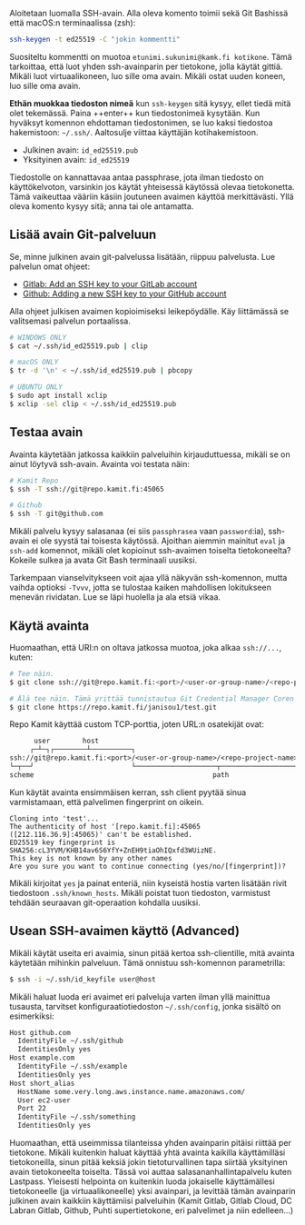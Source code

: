 Aloitetaan luomalla SSH-avain. Alla oleva komento toimii sekä Git Bashissä että macOS:n terminaalissa (zsh):

```sh
ssh-keygen -t ed25519 -C "jokin kommentti"
```

Suositeltu kommentti on muotoa `etunimi.sukunimi@kamk.fi kotikone`. Tämä tarkoittaa, että luot yhden ssh-avainparin per tietokone, jolla käytät gittiä. Mikäli luot virtuaalikoneen, luo sille oma avain. Mikäli ostat uuden koneen, luo sille oma avain.

**Ethän muokkaa tiedoston nimeä** kun `ssh-keygen` sitä kysyy, ellet tiedä mitä olet tekemässä. Paina ++enter++ kun tiedostonimeä kysytään. Kun hyväksyt komennon ehdottaman tiedostonimen, se luo kaksi tiedostoa hakemistoon: `~/.ssh/`. Aaltosulje viittaa käyttäjän kotihakemistoon.

* Julkinen avain: `id_ed25519.pub`
* Yksityinen avain: `id_ed25519`

Tiedostolle on kannattavaa antaa passphrase, jota ilman tiedosto on käyttökelvoton, varsinkin jos käytät yhteisessä käytössä olevaa tietokonetta. Tämä vaikeuttaa vääriin käsiin joutuneen avaimen käyttöä merkittävästi. Yllä oleva komento kysyy sitä; anna tai ole antamatta.


## Lisää avain Git-palveluun

Se, minne julkinen avain git-palvelussa lisätään, riippuu palvelusta. Lue palvelun omat ohjeet:

* [Gitlab: Add an SSH key to your GitLab account](https://docs.gitlab.com/ee/user/ssh.html#add-an-ssh-key-to-your-gitlab-account)
* [Github: Adding a new SSH key to your GitHub account](https://docs.github.com/en/authentication/connecting-to-github-with-ssh/adding-a-new-ssh-key-to-your-github-account?tool=webui)

Alla ohjeet julkisen avaimen kopioimiseksi leikepöydälle. Käy liittämässä se valitsemasi palvelun portaalissa.

```sh
# WINDOWS ONLY
$ cat ~/.ssh/id_ed25519.pub | clip

# macOS ONLY
$ tr -d '\n' < ~/.ssh/id_ed25519.pub | pbcopy

# UBUNTU ONLY
$ sudo apt install xclip
$ xclip -sel clip < ~/.ssh/id_ed25519.pub
```


## Testaa avain

Avainta käytetään jatkossa kaikkiin palveluihin kirjauduttuessa, mikäli se on ainut löytyvä ssh-avain. Avainta voi testata näin:

```sh
# Kamit Repo
$ ssh -T ssh://git@repo.kamit.fi:45065

# Github
$ ssh -T git@github.com
```

Mikäli palvelu kysyy salasanaa (ei siis `passphrasea` vaan `password`:ia), ssh-avain ei ole syystä tai toisesta käytössä. Ajoithan aiemmin mainitut `eval` ja `ssh-add` komennot, mikäli olet kopioinut ssh-avaimen toiselta tietokoneelta? Kokeile sulkea ja avata Git Bash terminaali uusiksi.

Tarkempaan vianselvitykseen voit ajaa yllä näkyvän ssh-komennon, mutta vaihda optioksi `-Tvvv`, jotta se tulostaa kaiken mahdollisen lokitukseen menevän rividatan. Lue se läpi huolella ja ala etsiä vikaa.



## Käytä avainta

Huomaathan, että URI:n on oltava jatkossa muotoa, joka alkaa `ssh://...`, kuten:

```sh
# Tee näin.
$ git clone ssh://git@repo.kamit.fi:<port>/<user-or-group-name>/<repo-project-name>.git

# Älä tee näin. Tämä yrittää tunnistautua Git Credential Manager Coren popupilla
$ git clone https://repo.kamit.fi/janisou1/test.git
```

Repo Kamit käyttää custom TCP-porttia, joten URL:n osatekijät ovat:

```txt
      user        host
     ┌─┴─┐┌────────┴──────────┐
ssh://git@repo.kamit.fi:<port>/<user-or-group-name>/<repo-project-name>.git
└─┬──┘                        └────────────────────┬──────────────────────┘
scheme                                            path
```

Kun käytät avainta ensimmäisen kerran, ssh client pyytää sinua varmistamaan, että palvelimen fingerprint on oikein.

```
Cloning into 'test'...
The authenticity of host '[repo.kamit.fi]:45065 ([212.116.36.9]:45065)' can't be established.
ED25519 key fingerprint is SHA256:cL3YVM/KHB14av6S6YfY+ZnEH9tiaOhIQxfd3WUizNE.
This key is not known by any other names
Are you sure you want to continue connecting (yes/no/[fingerprint])?
```

Mikäli kirjoitat `yes` ja painat enteriä, niin kyseistä hostia varten lisätään rivit tiedostoon `.ssh/known_hosts`. Mikäli poistat tuon tiedoston, varmistust tehdään seuraavan git-operaation kohdalla uusiksi.



## Usean SSH-avaimen käyttö (Advanced)

Mikäli käytät useita eri avaimia, sinun pitää kertoa ssh-clientille, mitä avainta käytetään mihinkin palveluun. Tämä onnistuu ssh-komennon parametrilla:

```sh
$ ssh -i ~/.ssh/id_keyfile user@host
```

Mikäli haluat luoda eri avaimet eri palveluja varten ilman yllä mainittua tusausta, tarvitset konfiguraatiotiedoston `~/.ssh/config`, jonka sisältö on esimerkiksi:

```sh
Host github.com
  IdentityFile ~/.ssh/github
  IdentitiesOnly yes
Host example.com
  IdentityFile ~/.ssh/example
  IdentitiesOnly yes
Host short_alias
  HostName some.very.long.aws.instance.name.amazonaws.com/
  User ec2-user
  Port 22
  IdentityFile ~/.ssh/something
  IdentitiesOnly yes
```

Huomaathan, että useimmissa tilanteissa yhden avainparin pitäisi riittää per tietokone. Mikäli kuitenkin haluat käyttää yhtä avainta kaikilla käyttämilläsi tietokoneilla, sinun pitää keksiä jokin tietoturvallinen tapa siirtää yksityinen avain tietokoneelta toiselta. Tässä voi auttaa salasananhallintapalvelu kuten Lastpass. Yleisesti helpointa on kuitenkin luoda jokaiselle käyttämällesi tietokoneelle (ja virtuaalikoneelle) yksi avainpari, ja levittää tämän avainparin julkinen avain kaikkiin käyttämiisi palveluihin (Kamit Gitlab, Gitlab Cloud, DC Labran Gitlab, Github, Puhti supertietokone, eri palvelimet ja niin edelleen...)